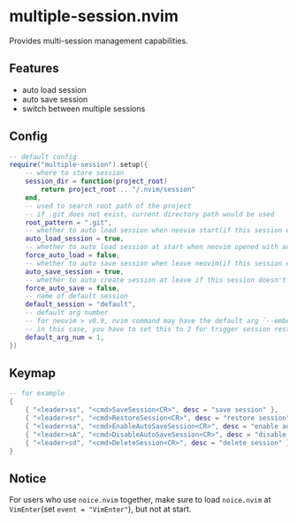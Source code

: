 # multiple-session.nvim

Provides multi-session management capabilities.

## Features

- auto load session
- auto save session
- switch between multiple sessions

## Config

```lua
-- default config
require("multiple-session").setup({
	-- where to store session
	session_dir = function(project_root)
		return project_root .. "/.nvim/session"
	end,
	-- used to search root path of the project
	-- if .git does not exist, current directory path would be used
	root_pattern = ".git",
	-- whether to auto load session when neovim start(if this session exists)
	auto_load_session = true,
	-- whether to auto load session at start when neovim opened with args
	force_auto_load = false,
	-- whether to auto save session when leave neovim(if this session exists)
	auto_save_session = true,
	-- whether to auto create session at leave if this session doesn't exist
	force_auto_save = false,
	-- name of default session
	default_session = "default",
	-- default arg number
	-- for neovim > v0.9, nvim command may have the default arg `--embed`
	-- in this case, you have to set this to 2 for trigger session restoration correctly
	default_arg_num = 1,
})
```

## Keymap

```lua
-- for example
{
    { "<leader>ss", "<cmd>SaveSession<CR>", desc = "save session" },
    { "<leader>sr", "<cmd>RestoreSession<CR>", desc = "restore session" },
    { "<leader>sa", "<cmd>EnableAutoSaveSession<CR>", desc = "enable auto save session" },
    { "<leader>sA", "<cmd>DisableAutoSaveSession<CR>", desc = "disable auto save session" },
    { "<leader>sd", "<cmd>DeleteSession<CR>", desc = "delete session" },
}
```

## Notice

For users who use `noice.nvim` together, make sure to load `noice.nvim` at `VimEnter`(set `event = "VimEnter"`), but not at start.
